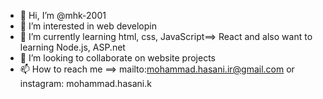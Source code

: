 - 👋 Hi, I’m @mhk-2001
- 👀 I’m interested in web developin
- 🌱 I’m currently learning html, css, JavaScript==> React and also want to learning Node.js, ASP.net
- 💞️ I’m looking to collaborate on website projects
- 📫 How to reach me ==> mailto:mohammad.hasani.ir@gmail.com or instagram: mohammad.hasani.k

<!---
mhk-2001/mhk-2001 is a ✨ special ✨ repository because its `README.md` (this file) appears on your GitHub profile.
You can click the Preview link to take a look at your changes.
--->
